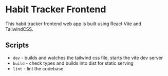# Habit Tracker Frontend

This habit tracker frontend web app is built using React Vite and TailwindCSS.

## Scripts

- `dev` - builds and watches the tailwind css file, starts the vite dev server
- `build` - check types and builds into dist for static serving
- `lint` - lint the codebase

